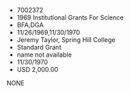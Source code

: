 * 7002372
* 1969 Institutional Grants For Science
* BFA,DGA
* 11/26/1969,11/30/1970
* Jeremy Taylor, Spring Hill College
* Standard Grant
*   name not available
* 11/30/1970
* USD 2,000.00

NONE